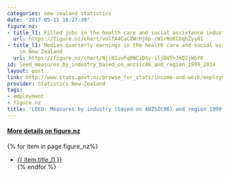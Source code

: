 ```yaml
---
categories: new-zealand statistics
date: '2017-05-11 16:27:39'
figure_nz:
- title_l1: Filled jobs in the health care and social assistance industry in New Zealand
  url: https://figure.nz/chart/volfA4CaCXWrHj6p-cW1rHnKCbqhZyy81
- title_l1: Median quarterly earnings in the health care and social assistance industry
    in New Zealand
  url: https://figure.nz/chart/NjiN1uvFqDNCiDSy-iljBVTnJkQ2jWbY0
id: leed_measures_by_industry_based_on_anzsic06_and_region_1999_2014
layout: post
link: http://www.stats.govt.nz/browse_for_stats/income-and-work/employment_and_unemployment/leed-annual-technical-notes.aspx
provider: Statistics New Zealand
tags:
- employment
- figure.nz
title: 'LEED: Measures by industry (based on ANZSIC06) and region 1999 2014'
---
```


<h4><u> More details on figure.nz</u></h4>
{% for item in page.figure_nz%}
<ul class="post-list-l2">
    <li><a href="{{ item.url }}">{{ item.title_l1 }}</a></li>
{% endfor %}
</ul>